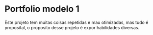 # Portfolio modelo 1

Este projeto tem muitas coisas repetidas e mau otimizadas, mas tudo é proposital, o proposito desse projeto é expor habilidades diversas.
